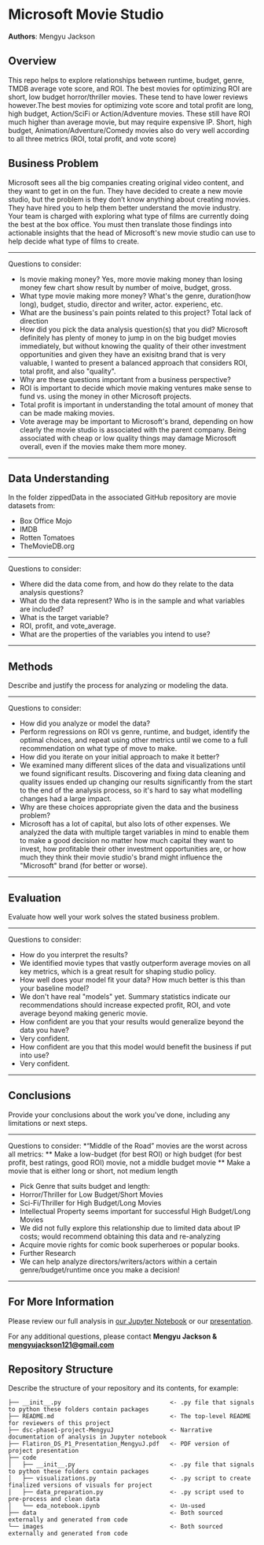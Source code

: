 # Microsoft Movie Studio

**Authors**: Mengyu Jackson

## Overview

This repo helps to explore relationships between runtime, budget, genre, TMDB average vote score, and ROI. The best movies for optimizing ROI are short, low budget horror/thriller movies. These tend to have lower reviews however.The best movies for optimizing vote score and total profit are long, high budget, Action/SciFi or Action/Adventure movies. These still have ROI much higher than average movie, but may require expensive IP. Short, high budget, Animation/Adventure/Comedy movies also do very well according to all three metrics (ROI, total profit, and vote score)

## Business Problem

Microsoft sees all the big companies creating original video content, and they want to get in on the fun. They have decided to create a new movie studio, but the problem is they don’t know anything about creating movies. They have hired you to help them better understand the movie industry. Your team is charged with exploring what type of films are currently doing the best at the box office. You must then translate those findings into actionable insights that the head of Microsoft's new movie studio can use to help decide what type of films to create.

***
Questions to consider:
* Is movie making money? Yes, more movie making money than losing money
    few chart show result by number of moive, budget, gross.
* What type movie making more money? What's the genre, duration(how long), budget, studio, director and writer, actor. experienc, etc.
* What are the business's pain points related to this project? Total lack of direction
* How did you pick the data analysis question(s) that you did? Microsoft definitely has plenty of money to jump in on the big budget movies immediately, but without knowing the quality of their other investment opportunities and given they have an exisitng brand that is very valuable, I wanted to present a balanced approach that considers ROI, total profit, and also "quality".
* Why are these questions important from a business perspective? 
 * ROI is important to decide which movie making ventures make sense to fund vs. using the money in other Microsoft projects. 
 * Total profit is important in understanding the total amount of money that can be made making movies.
 * Vote average may be important to Microsoft's brand, depending on how clearly the movie studio is associated with the parent company. Being associated with cheap or low quality things may damage Microsoft overall, even if the movies make them more money.
***


## Data Understanding

In the folder zippedData in the associated GitHub repository are movie datasets from:

   * Box Office Mojo
   * IMDB
   * Rotten Tomatoes
   * TheMovieDB.org

***
Questions to consider:
* Where did the data come from, and how do they relate to the data analysis questions?
* What do the data represent? Who is in the sample and what variables are included?
* What is the target variable? 
 * ROI, profit, and vote_average.
* What are the properties of the variables you intend to use?
***

## Methods

Describe and justify the process for analyzing or modeling the data.

***
Questions to consider:
* How did you analyze or model the data?
 * Perform regressions on ROI vs genre, runtime, and budget, identify the optimal choices, and repeat using other metrics until we come to a full recommendation on what type of move to make.
* How did you iterate on your initial approach to make it better?
 * We examined many different slices of the data and visualizations until we found significant results. Discovering and fixing data cleaning and quality issues ended up changing our results significantly from the start to the end of the analysis process, so it's hard to say what modelling changes had a large impact.
* Why are these choices appropriate given the data and the business problem?
 * Microsoft has a lot of capital, but also lots of other expenses. We analyzed the data with multiple target variables in mind to enable them to make a good decision no matter how much capital they want to invest, how profitable their other investment opportunities are, or how much they think their movie studio's brand might influence the "Microsoft" brand (for better or worse).
***


## Evaluation
Evaluate how well your work solves the stated business problem.

***
Questions to consider:
* How do you interpret the results?
 * We identified movie types that vastly outperform average movies on all key metrics, which is a great result for shaping studio policy.
* How well does your model fit your data? How much better is this than your baseline model?
 * We don't have real "models" yet. Summary statistics indicate our recommendations should increase expected profit, ROI, and vote average beyond making generic movie.
* How confident are you that your results would generalize beyond the data you have?
 * Very confident.
* How confident are you that this model would benefit the business if put into use?
 * Very confident.
***


## Conclusions
Provide your conclusions about the work you've done, including any limitations or next steps.

***
Questions to consider:
*“Middle of the Road” movies are the worst across all metrics: 
** Make a low-budget (for best ROI) or high budget (for best profit, best ratings, good ROI) movie, not a middle budget movie
** Make a movie that is either long or short, not medium length
* Pick Genre that suits budget and length:
 * Horror/Thriller for Low Budget/Short Movies
 * Sci-Fi/Thriller for High Budget/Long Movies
* Intellectual Property seems important for successful High Budget/Long Movies
 * We did not fully explore this relationship due to limited data about IP costs; would recommend obtaining this data and re-analyzing
 * Acquire movie rights for comic book superheroes or popular books.
* Further Research
 * We can help analyze directors/writers/actors within a certain genre/budget/runtime once you make a decision!

***


## For More Information

Please review our full analysis in [our Jupyter Notebook](./dsc-phase1-project-MengyuJ.ipynb) or our [presentation](./Flatiron_DS_P1_Presentation_MengyuJ).

For any additional questions, please contact **Mengyu Jackson & mengyujackson121@gmail.com**

## Repository Structure

Describe the structure of your repository and its contents, for example:

```
├── __init__.py                               <- .py file that signals to python these folders contain packages
├── README.md                                 <- The top-level README for reviewers of this project
├── dsc-phase1-project-MengyuJ                <- Narrative documentation of analysis in Jupyter notebook
├── Flatiron_DS_P1_Presentation_MengyuJ.pdf   <- PDF version of project presentation
├── code
│   ├── __init__.py                           <- .py file that signals to python these folders contain packages
│   ├── visualizations.py                     <- .py script to create finalized versions of visuals for project
│   ├── data_preparation.py                   <- .py script used to pre-process and clean data
│   └── eda_notebook.ipynb                    <- Un-used
├── data                                      <- Both sourced externally and generated from code
└── images                                    <- Both sourced externally and generated from code
```
